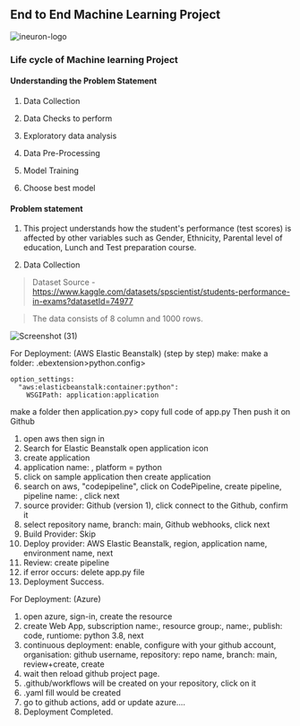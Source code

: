 ## End to End Machine Learning Project 

![ineuron-logo](https://github.com/Kartikay-Garg/Students_performance_ml_project/assets/117899107/5f51033f-bd4f-42d6-848b-a122a0dd70cf)


### Life cycle of Machine learning Project
#### Understanding the Problem Statement

1. Data Collection

2. Data Checks to perform

3. Exploratory data analysis

4. Data Pre-Processing

5. Model Training

6. Choose best model

#### Problem statement
1. This project understands how the student's performance (test scores) is affected by other variables such as Gender, Ethnicity, Parental level of education, Lunch and Test preparation course.

2. Data Collection

> Dataset Source - https://www.kaggle.com/datasets/spscientist/students-performance-in-exams?datasetId=74977

> The data consists of 8 column and 1000 rows.



![Screenshot (31)](https://user-images.githubusercontent.com/117899107/236662915-b1bbd1db-3cbc-444a-a9b8-d4f7b1443dfd.png)



For Deployment: (AWS Elastic Beanstalk) (step by step)
make: make a folder: .ebextension>python.config>
~~~
option_settings:
  "aws:elasticbeanstalk:container:python":
    WSGIPath: application:application
 ~~~
 make a folder then application.py> copy full code of app.py
 Then push it on Github
    
1. open aws then sign in
2. Search for Elastic Beanstalk open application icon
3. create application
4. application name: , platform = python
5. click on sample application then create application
6. search on aws, "codepipeline", click on CodePipeline, create pipeline, pipeline name: , click next
7. source provider: Github (version 1), click connect to the Github, confirm it
8. select repository name, branch: main, Github webhooks, click next
9. Build Provider: Skip
10. Deploy provider: AWS Elastic Beanstalk, region, application name, environment name, next
11. Review: create pipeline
12. if error occurs: delete app.py file
13. Deployment Success.


For Deployment: (Azure)
1. open azure, sign-in, create the resource
2. create Web App, subscription name:, resource group:, name:, publish: code, runtiome: python 3.8, next
3. continuous deployment: enable, configure with your github account, organisation: github username, repository: repo name, branch: main, review+create, create
4. wait then reload github project page.
5. .github/workflows will be created on your repository, click on it
6. .yaml fill would be created
7. go to github actions, add or update azure....
8. Deployment Completed.

